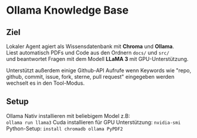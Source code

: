 # Ollama Knowledge Base
## Ziel
Lokaler Agent agiert als Wissensdatenbank mit **Chroma** und **Ollama**.  
Liest automatisch PDFs und Code aus den Ordnern `docs/` und `src/`  
und beantwortet Fragen mit dem Modell **LLaMA 3** mit GPU-Unterstützung.

Unterstützt außerdem einige Github-API Aufrufe wenn Keywords wie 
"repo, github, commit, issue, fork, sterne, pull request" eingegeben werden wechselt es in den Tool-Modus.


## Setup
Ollama Nativ installieren mit beliebigem Model z.B:  
```ollama run llama3```
Cuda installieren für GPU Unterstützung:
```nvidia-smi```
Python-Setup:
```install chromadb ollama PyPDF2```
